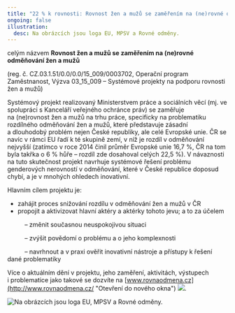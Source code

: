 ```yaml
---
title: "22 % k rovnosti: Rovnost žen a mužů se zaměřením na (ne)rovné odměňování"
ongoing: false
illustration:
  desc: Na obrázcích jsou loga EU, MPSV a Rovné odměny.
---
```

<!--StartFragment-->

celým názvem **Rovnost žen a mužů se zaměřením na (ne)rovné odměňování žen a mužů**

(reg. č. CZ.03.1.51/0.0/0.0/15_009/0003702, Operační program Zaměstnanost, Výzva 03_15_009 – Systémové projekty na podporu rovnosti žen a mužů)

Systémový projekt realizovaný Ministerstvem práce a sociálních věcí (mj. [](<>)ve spolupráci s Kanceláří veřejného ochránce práv) se zaměřuje na (ne)rovnost žen a mužů na trhu práce, specificky na problematiku rozdílného odměňování žen a mužů, které představuje zásadní a dlouhodobý problém nejen České republiky, ale celé Evropské unie. ČR se navíc v rámci EU řadí k té skupině zemí, v níž je rozdíl v odměňování nejvyšší (zatímco v roce 2014 činil průměr Evropské unie 16,7 %, ČR na tom byla takřka o 6 % hůře – rozdíl zde dosahoval celých 22,5 %). V návaznosti na tuto skutečnost projekt navrhuje systémové řešení problému genderových nerovností v odměňování, které v České republice doposud chybí, a je v mnohých ohledech inovativní.

Hlavním cílem projektu je:

* zahájit proces snižování rozdílu v odměňování žen a mužů v ČR
* propojit a aktivizovat hlavní aktéry a aktérky tohoto jevu; a to za účelem

          – změnit současnou neuspokojivou situaci

          – zvýšit povědomí o problému a o jeho komplexnosti

          – navrhnout a v praxi ověřit inovativní nástroje a přístupy k řešení dané problematiky

Více o aktuálním dění v projektu, jeho zaměření, aktivitách, výstupech i problematice jako takové se dozvíte na [www.rovnaodmena.cz](http://www.rovnaodmena.cz/ "Otevření do nového okna") ![](https://www.ochrance.cz/typo3/ext/od_linkdesc/icons/external.gif).

![Na obrázcích jsou loga EU, MPSV a Rovné odměny.](https://www.ochrance.cz/uploads/RTEmagicC_trojlogo_22.png.png)

<!--EndFragment-->